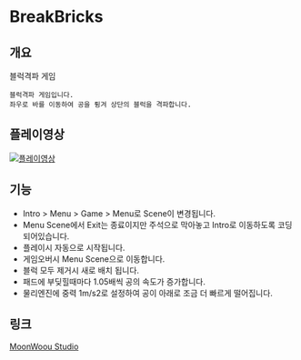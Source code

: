 # BreakBricks

## 개요
블럭격파 게임
```
블럭격파 게임입니다.
좌우로 바를 이동하여 공을 튕겨 상단의 블럭을 격파합니다.
```

## 플레이영상
[![플레이영상](http://img.youtube.com/vi/VKG5WjwI1rY/0.jpg)](http://www.youtube.com/watch?v=VKG5WjwI1rY)

## 기능
- Intro > Menu > Game > Menu로 Scene이 변경됩니다.
- Menu Scene에서 Exit는 종료이지만 주석으로 막아놓고 Intro로 이동하도록 코딩되어있습니다.
- 플레이시 자동으로 시작됩니다.
- 게임오버시 Menu Scene으로 이동합니다.
- 블럭 모두 제거시 새로 배치 됩니다.
- 패드에 부딪힐때마다 1.05배씩 공의 속도가 증가합니다.
- 물리엔진에 중력 1m/s2로 설정하여 공이 아래로 조금 더 빠르게 떨어집니다.

## 링크
[MoonWoou Studio](www.seoljoo.com)
